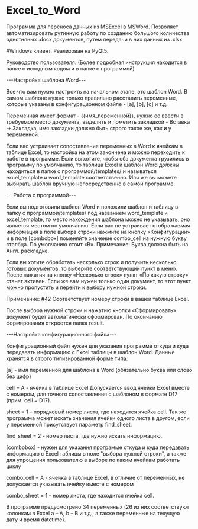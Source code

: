 # Excel_to_Word

Программа для переноса данных из MSExcel в MSWord. Позволяет автоматизировать рутинную работу по созданию большого количества однотипных .docx документов, путем передачи в них данных из .xlsx

#Windows клиент. Реализован на PyQt5.

Руководство пользователя:
(Более подробная инструкция находится в папке с исходным кодом и в папке с программой)

---Настройка шаблона Word---

Все что вам нужно настроить на начальном этапе, это шаблон Word. В самом шаблоне нужно только правильно расставить переменные, которые указаны в конфигурационном файле - [a], [b], [c] и т.д.

Переменная имеет формат - {{имя_переменной}}, нужно ее ввести в требуемое место документа, выделить и пометить закладкой - Вставка -> Закладка, имя закладки должно быть строго такое же, как и у переменной.

Если вас устраивает сопоставление переменных в Word к ячейкам в таблице Excel, то настройка на этом закончена и можно переходить к работе в программе.
Если вы хотите, чтобы оба документа грузились в программу по умолчанию, то таблица Excel и шаблон Word должны находиться в папке с программой/templates/ и называться excel_template и word_template соответственно. Или же вы можете выбирать шаблон вручную непосредственно в самой программе.

---Работа с программой---
 
Если вы подготовили шаблон Word и положили шаблон и таблицу в папку с программой/templates/ под названием word_template и excel_template, то место нахождения шаблона можно не указывать, оно является местом по умолчанию.
Если вас не устраивает отображаемая информация в поле выбора строки нажмите на кнопку «Конфигурации» и в поле [combobox] поменяйте значение combo_cell на нужную букву столбца. По умолчанию стоит «В». Примечание: Буква должна быть на Англ. раскладке.

Если вы хотите обработать несколько строк и получить несколько готовых документов, то выберите соответствующий пункт в меню. После нажатия на кнопку «Несколько строк» пункт «По какую строку» станет активен. Если же вам нужен только один документ, то этот пункт можно пропустить и перейти к выбору нужной строки.

Примечание: #42 Соответствует номеру строки в вашей таблице Excel.

После выбора нужной строки и нажатию кнопки «Сформировать» документ будет автоматически сформирован. По окончанию формирования откроется папка result.

---Настройка конфигурационного файла---

Конфигурационный файл нужен для указания программе откуда и куда передавать информацию с Excel таблицы в шаблон Word.
Данные хранятся в строго типизированной форме типа:

[a] - имя переменной для шаблона в Word (обязательно буква или слово без цифр)

cell = A - ячейка в таблице Excel
Допускается ввод ячейки Excel вместе с номером, для точного сопоставления с шаблоном в формате D17 (прим. cell = D17).

sheet = 1 – порядковый номер листа, где находится ячейка cell.
Так же программа может искать значения ячейки одного листа в другом, если у переменной присутствует параметр find_sheet.

find_sheet = 2 - номер листа, где нужно искать информацию.

[combobox] - нужен для указания программе откуда и куда передавать информацию с Excel таблицы в поле "выбора нужной строки", а также для упрощения пользователю в выборе по каким ячейкам работать циклу

combo_cell = A - ячейка в таблице Excel, в отличие от переменных, не допускается указывать ячейку вместе с номером

combo_sheet = 1 - номер листа, где находится ячейка cell.

В программе предусмотрено 34 переменных (26 из них соответствуют колонкам в Excel a – A, b – B и т.д., а также переменные на текущую дату и время datetime).

